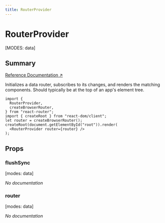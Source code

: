 ```yaml
---
title: RouterProvider
---
```


# RouterProvider

[MODES: data]

## Summary

[Reference Documentation ↗](https://api.reactrouter.com/v7/functions/react_router.RouterProvider.html)

Initializes a data router, subscribes to its changes, and renders the
matching components. Should typically be at the top of an app's element tree.

```tsx
import {
  RouterProvider,
  createBrowserRouter,
} from "react-router";
import { createRoot } from "react-dom/client";
let router = createBrowserRouter();
createRoot(document.getElementById("root")).render(
  <RouterProvider router={router} />
);
```

## Props

### flushSync

[modes: data]

_No documentation_

### router

[modes: data]

_No documentation_
